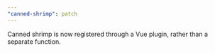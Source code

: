 ```yaml
---
"canned-shrimp": patch
---
```


Canned shrimp is now registered through a Vue plugin, rather than a separate function.
